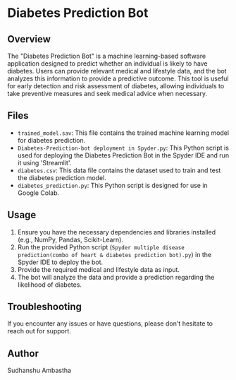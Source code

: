 # Diabetes Prediction Bot

## Overview

The "Diabetes Prediction Bot" is a machine learning-based software application designed to predict whether an individual is likely to have diabetes. Users can provide relevant medical and lifestyle data, and the bot analyzes this information to provide a predictive outcome. This tool is useful for early detection and risk assessment of diabetes, allowing individuals to take preventive measures and seek medical advice when necessary.

## Files

- `trained_model.sav`: This file contains the trained machine learning model for diabetes prediction.
- `Diabetes-Prediction-bot deployment in Spyder.py`: This Python script is used for deploying the Diabetes Prediction Bot in the Spyder IDE and run it using 'Streamlit'.
- `diabetes.csv`: This data file contains the dataset used to train and test the diabetes prediction model.
- `diabetes_prediction.py`: This Python script is designed for use in Google Colab.

## Usage

1. Ensure you have the necessary dependencies and libraries installed (e.g., NumPy, Pandas, Scikit-Learn).
2. Run the provided Python script (`Spyder multiple disease prediction(combo of heart & diabetes prediction bot).py`) in the Spyder IDE to deploy the bot.
3. Provide the required medical and lifestyle data as input.
4. The bot will analyze the data and provide a prediction regarding the likelihood of diabetes.

## Troubleshooting
If you encounter any issues or have questions, please don't hesitate to reach out for support.

## Author
Sudhanshu Ambastha

